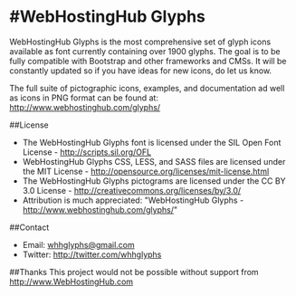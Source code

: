 #WebHostingHub Glyphs
====================
WebHostingHub Glyphs is the most comprehensive set of glyph icons available as font currently containing over 1900 glyphs. The goal is to be fully compatible with Bootstrap and other frameworks and CMSs. It will be constantly updated so if you have ideas for new icons, do let us know.

The full suite of pictographic icons, examples, and documentation ad well as icons in PNG format can be found at:
http://www.webhostinghub.com/glyphs/


##License
- The WebHostingHub Glyphs font is licensed under the SIL Open Font License - http://scripts.sil.org/OFL
- WebHostingHub Glyphs CSS, LESS, and SASS files are licensed under the MIT License - http://opensource.org/licenses/mit-license.html
- The WebHostingHub Glyphs pictograms are licensed under the CC BY 3.0 License - http://creativecommons.org/licenses/by/3.0/
- Attribution is much appreciated: "WebHostingHub Glyphs - http://www.webhostinghub.com/glyphs/"

##Contact
- Email: whhglyphs@gmail.com
- Twitter: http://twitter.com/whhglyphs

##Thanks
This project would not be possible without support from http://www.WebHostingHub.com

